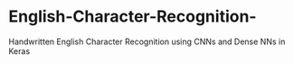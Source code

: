 # English-Character-Recognition-
Handwritten English Character Recognition using CNNs and Dense NNs in Keras
